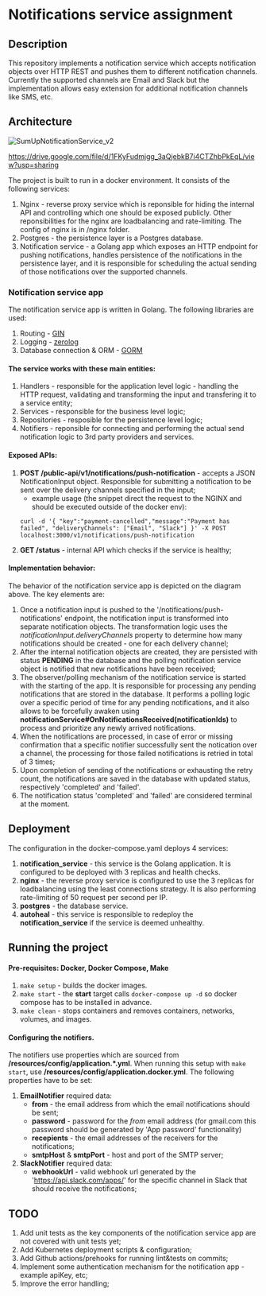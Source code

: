 # Notifications service assignment

## Description
This repository implements a notification service which accepts notification objects over HTTP REST and pushes them to different notification channels. Currently the supported channels are Email and Slack but the implementation allows easy extension for additional notification channels like SMS, etc. 

## Architecture

![SumUpNotificationService_v2](https://github.com/user-attachments/assets/65a25fb5-60f8-4214-bfaf-3457b570899d)

https://drive.google.com/file/d/1FKyFudmjgg_3aQjebkB7i4CTZhbPkEqL/view?usp=sharing

The project is built to run in a docker environment. It consists of the following services:
1. Nginx - reverse proxy service which is reponsible for hiding the internal API and controlling which one should be exposed publicly. Other reponsibilities for the nginx are loadbalancing and rate-limiting. The config of nginx is in /nginx folder.
2. Postgres - the persistence layer is a Postgres database.
3. Notification service - a Golang app which exposes an HTTP endpoint for pushing notifications, handles persistence of the notifications in the persistence layer, and it is responsible for scheduling the actual sending of those notifications over the supported channels.

### Notification service app
The notification service app is written in Golang. The following libraries are used:
1. Routing - [GIN](https://github.com/gin-gonic/gin)
2. Logging - [zerolog](https://github.com/rs/zerolog)
3. Database connection & ORM - [GORM](https://github.com/go-gorm/gorm)

#### The service works with these main entities:
1. Handlers - responsible for the application level logic - handling the HTTP request, validating and transforming the input and transfering it to a service entity;
2. Services - responsible for the business level logic;
3. Repositories - resposible for the persistence level logic;
4. Notifiers - reponsible for connecting and performing the actual send notification logic to 3rd party providers and services.

#### Exposed APIs:
1. **POST /public-api/v1/notifications/push-notification** - accepts a JSON NotificationInput object. Responsible for submitting a notification to be sent over the delivery channels specified in the input;
    - example usage (the snippet direct the request to the NGINX and should be executed outside of the docker env):
    ``` 
    curl -d '{ "key":"payment-cancelled","message":"Payment has failed", "deliveryChannels": ["Email", "Slack"] }' -X POST localhost:3000/v1/notifications/push-notification
    ```
2. **GET /status** - internal API which checks if the service is healthy;

#### Implementation behavior:
The behavior of the notification service app is depicted on the diagram above. The key elements are:
1. Once a notification input is pushed to the '/notifications/push-notifications' endpoint, the notification input is transformed into separate notification objects. The transformation logic uses the *notificationInput.deliveryChannels* property to determine how many notifications should be created - one for each delivery channel;
2. After the internal notification objects are created, they are persisted with status **PENDING** in the database and the polling notification service object is notified that new notifications have been received;
3. The observer/polling mechanism of the notification service is started with the starting of the app. It is responsible for processing any pending notifications that are stored in the database. It performs a polling logic over a specific period of time for any pending notifications, and it also allows to be forcefully awaken using **notificationService#OnNotificationsReceived(notificationIds)** to process and prioritize any newly arrived notifications.
4. When the notifications are processed, in case of error or missing confirmation that a specific notifier successfully sent the notication over a channel, the processing for those failed notifications is retried in total of 3 times;
5. Upon completion of sending of the notifications or exhausting the retry count, the notifications are saved in the database with updated status, respectively 'completed' and 'failed'.
6. The notification status 'completed' and 'failed' are considered terminal at the moment.

## Deployment
The configuration in the docker-compose.yaml deploys 4 services:
1. **notification_service** - this service is the Golang application. It is configured to be deployed with 3 replicas and health checks.
2. **nginx** - the reverse proxy service is configured to use the 3 replicas for loadbalancing using the least connections strategy. It is also performing rate-limiting of 50 request per second per IP.
3. **postgres** - the database service.
4. **autoheal** - this service is responsible to redeploy the **notification_service** if the service is deemed unhealthy.

## Running the project

#### Pre-requisites: **Docker**, **Docker Compose**, **Make**

1. ```make setup``` - builds the docker images.   
2. ```make start``` - the **start** target calls ``docker-compose up -d`` so docker compose has to be installed in advance.
3. ```make clean``` - stops containers and removes containers, networks, volumes, and images.

#### Configuring the **notifiers**.
The notifiers use properties which are sourced from **/resources/config/application.*.yml**. When running this setup with ``make start``, use **/resources/config/application.docker.yml**.
The following properties have to be set:
1. **EmailNotifier** required data:
    - **from** - the email address from which the email notifications should be sent;
    - **password** - password for the *from* email address (for gmail.com this password should be generated by 'App password' functionality)
    - **recepients** - the email addresses of the receivers for the notifications;
    - **smtpHost** & **smtpPort** - host and port of the SMTP server;
2. **SlackNotifier** required data:
    - **webhookUrl** - valid webhook url generated by the 'https://api.slack.com/apps/' for the specific channel in Slack that should receive the notifications;

## TODO
1. Add unit tests as the key components of the notification service app are not covered with unit tests yet;
2. Add Kubernetes deployment scripts & configuration;
3. Add Github actions/prehooks for running lint&tests on commits;
4. Implement some authentication mechanism for the notification app - example apiKey, etc;
5. Improve the error handling;
